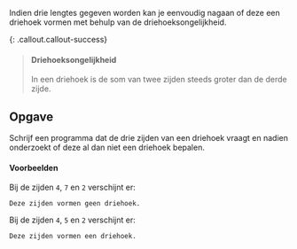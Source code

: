 Indien drie lengtes gegeven worden kan je eenvoudig nagaan of deze een driehoek vormen met behulp van de driehoeksongelijkheid.

{: .callout.callout-success}
> #### Driehoeksongelijkheid
> In een driehoek is de som van twee zijden steeds groter dan de derde zijde.

## Opgave
Schrijf een programma dat de drie zijden van een driehoek vraagt en nadien onderzoekt of deze al dan niet een driehoek bepalen.

#### Voorbeelden
Bij de zijden `4`, `7` en `2` verschijnt er:
```
Deze zijden vormen geen driehoek.
```

Bij de zijden `4`, `5` en `2` verschijnt er:
```
Deze zijden vormen een driehoek.
```